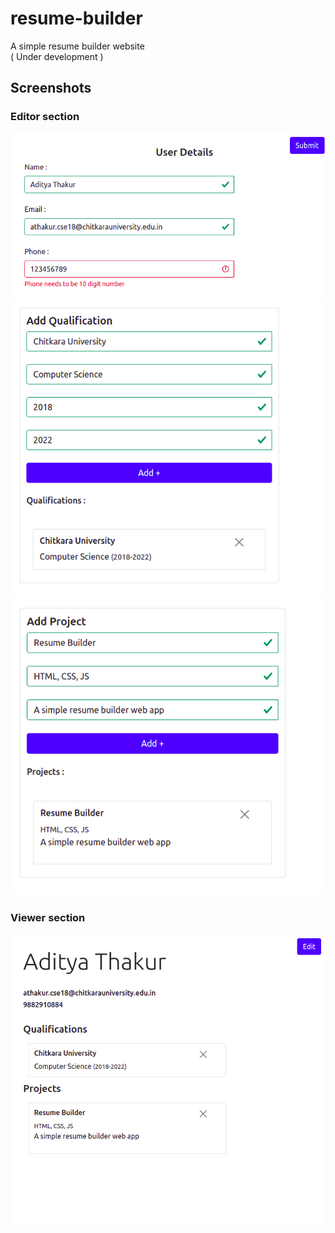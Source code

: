 # resume-builder
A simple resume builder website  
( Under development )

## Screenshots

### Editor section
<img src='./assets/editor-1.png' alt='editor-top'/>
<img src='./assets/editor-2.png' alt='editor-middle'/>
<img src='./assets/editor-3.png' alt='editor-bottom'/>

### Viewer section
<img src='./assets/viewer-1.png' alt='viewer'/>
